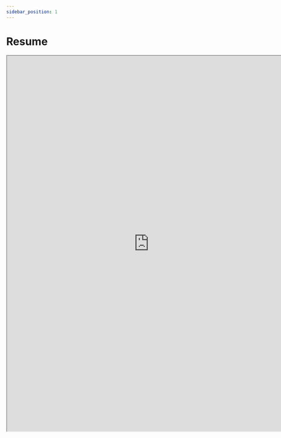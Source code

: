 ```yaml
---
sidebar_position: 1
---
```


# Resume

<iframe src="https://a69ed096-4228-4a70-a8fb-2e7fcb2392b1.usrfiles.com/ugd/a69ed0_0aacd6288e064d88baa8fd8112743405.pdf" width="150%" height="1000"></iframe>

